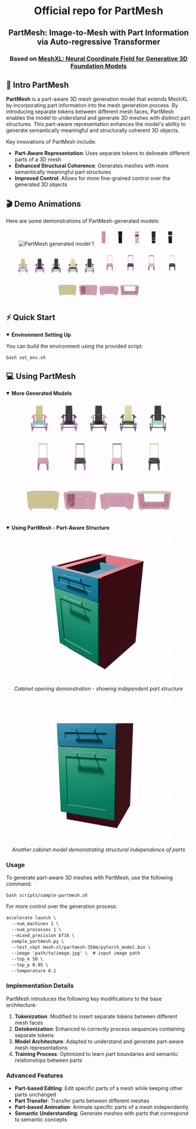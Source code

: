 
<div align= "center">
    <h1> Official repo for PartMesh</h1>

</div>

<div align="center">
    <h2> PartMesh: Image-to-Mesh with Part Information via Auto-regressive Transformer</h2>
    <h3> Based on <a href="https://arxiv.org/abs/2405.20853">MeshXL: Neural Coordinate Field for Generative 3D Foundation Models</a></h3>


</div>


## 🏃 Intro PartMesh

**PartMesh** is a part-aware 3D mesh generation model that extends MeshXL by incorporating part information into the mesh generation process. By introducing separate tokens between different mesh faces, PartMesh enables the model to understand and generate 3D meshes with distinct part structures. This part-aware representation enhances the model's ability to generate semantically meaningful and structurally coherent 3D objects.

Key innovations of PartMesh include:
- **Part-Aware Representation**: Uses separate tokens to delineate different parts of a 3D mesh
- **Enhanced Structural Coherence**: Generates meshes with more semantically meaningful part structures
- **Improved Control**: Allows for more fine-grained control over the generated 3D objects

## 🎬 Demo Animations

Here are some demonstrations of PartMesh-generated models:

<p align="center">
  <img src="./assets/gifs/1.gif" width="45%" alt="PartMesh generated model 1">
  <img src="./assets/gifs/2.gif" width="45%" alt="PartMesh generated model 2">
</p>

<p align="center">
  <img src="./assets/gifs/3.gif" width="45%" alt="PartMesh generated model 3">
  <img src="./assets/gifs/4.gif" width="45%" alt="PartMesh generated model 4">
</p>

<p align="center">
  <img src="./assets/gifs/5.gif" width="45%" alt="PartMesh generated model 5">
</p>



## ⚡ Quick Start

<details open>
  <summary><b>Environment Setting Up</b></summary>

  You can build the environment using the provided script:
  ```{bashrc}
  bash set_env.sh
  ```

</details>


## 💻 Using PartMesh

<details open>
  <summary><b>More Generated Models</b></summary>

  <p align="center">
    <img src="./assets/gifs/3.gif" width="80%" alt="PartMesh generated model - detailed view">
  </p>

  <p align="center">
    <img src="./assets/gifs/4.gif" width="80%" alt="PartMesh generated model - rotation view">
  </p>

  <p align="center">
    <img src="./assets/gifs/5.gif" width="80%" alt="PartMesh generated model - complex structure">
  </p>

</details>


<details open>
  <summary><b>Using PartMesh - Part-Aware Structure</b></summary>

  <p align="center">
    <img src="./assets/gifs/6.gif" width="80%" alt="Cabinet opening demonstration - showing part independence">
    <br>
    <em>Cabinet opening demonstration - showing independent part structure</em>
  </p>

  <p align="center">
    <img src="./assets/gifs/7.gif" width="80%" alt="Another cabinet model with part-aware structure">
    <br>
    <em>Another cabinet model demonstrating structural independence of parts</em>
  </p>

  ### Usage

  To generate part-aware 3D meshes with PartMesh, use the following command:

  ```{bashrc}
  bash scripts/sample-partmesh.sh
  ```

  For more control over the generation process:

  ```{bashrc}
  accelerate launch \
    --num_machines 1 \
    --num_processes 1 \
    --mixed_precision bf16 \
    sample_partmesh.py \
    --test_ckpt mesh-xl/partmesh-350m/pytorch_model.bin \
    --image 'path/to/image.jpg' \  # input image path
    --top_k 50 \
    --top_p 0.95 \
    --temperature 0.1
  ```

  ### Implementation Details

  PartMesh introduces the following key modifications to the base architecture:

  1. **Tokenization**: Modified to insert separate tokens between different mesh faces
  2. **Detokenization**: Enhanced to correctly process sequences containing separate tokens
  3. **Model Architecture**: Adapted to understand and generate part-aware mesh representations
  4. **Training Process**: Optimized to learn part boundaries and semantic relationships between parts

  ### Advanced Features

  - **Part-based Editing**: Edit specific parts of a mesh while keeping other parts unchanged
  - **Part Transfer**: Transfer parts between different meshes
  - **Part-based Animation**: Animate specific parts of a mesh independently
  - **Semantic Understanding**: Generate meshes with parts that correspond to semantic concepts

</details>



